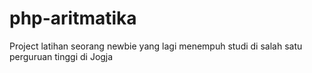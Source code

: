 # php-aritmatika
Project latihan seorang newbie yang lagi menempuh studi di salah satu perguruan tinggi di Jogja
